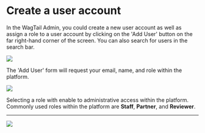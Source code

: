 # Create a user account

In the WagTail Admin, you could create a new user account as well as assign a role to a user account by clicking on the 'Add User' button on the far right-hand corner of the screen. You can also search for users in the search bar.

![](../.gitbook/assets/user1.png)

The 'Add User' form will request your email, name, and role within the platform.

![](../.gitbook/assets/user2.png)

Selecting a role with enable to administrative access within the platform. Commonly used roles within the platform are **Staff**, **Partner**, and **Reviewer**.&#x20;

****

![](../.gitbook/assets/user3.png)
